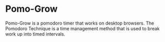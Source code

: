 # Pomo-Grow
Pomo-Grow is a pomodoro timer that works on desktop browsers. The Pomodoro Technique is a time management method that is used to break work up into timed intervals.
